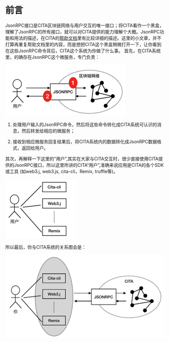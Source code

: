 # 前言

JsonRPC接口是CITA区块链网络与用户交互的唯一接口；将CITA看作一个黑盒，理解了JsonRPC的所有接口，就可以对CITA提供的能力理解个大概。JsonRPC功能和用法的描述，在CITA的[帮助文档](https://docs.nervos.org/cita/#/rpc_guide/rpc)里有比较详细的描述。这里的小文章，并不打算再重复帮助文档里的内容，而是想把CITA这个黑盒稍微打开一下，让你看到在这些JsonRPC命令背后，CITA这个系统为你做了什么事。
首先，在CITA系统里，的确存在JsonRPC这个微服务，专门负责：

<img src = "https://github.com/leeyr338/cita-introduction/blob/master/JsonRPC-back-story/imgs/1.png?raw=true" style="zoom:50%">

1. 处理用户输入的JsonRPC命令，然后将这些命令转化成CITA系统可认识的消息，然后转发给相应的微服务；

2. 接收到相应微服务回复结果后，将CITA系统内的数据转化成JsonRPC数据格式，返回给用户。

其次，再解释一下这里的“用户”,其实在大家与CITA交互时，很少直接使用CITA提供的JsonRPC接口，所以这里所讲的CITA“用户”,准确来说应用是CITA的各个SDK或工具 (如web3.j, web3.js, cita-cli，Remix, truffle等)。

<img src = "https://github.com/leeyr338/cita-introduction/blob/master/JsonRPC-back-story/imgs/2.png?raw=true" style="zoom:50%">

所以最后，你与CITA系统的关系图会是：

<img src = "https://github.com/leeyr338/cita-introduction/blob/master/JsonRPC-back-story/imgs/3.png?raw=true" style="zoom:50%">
